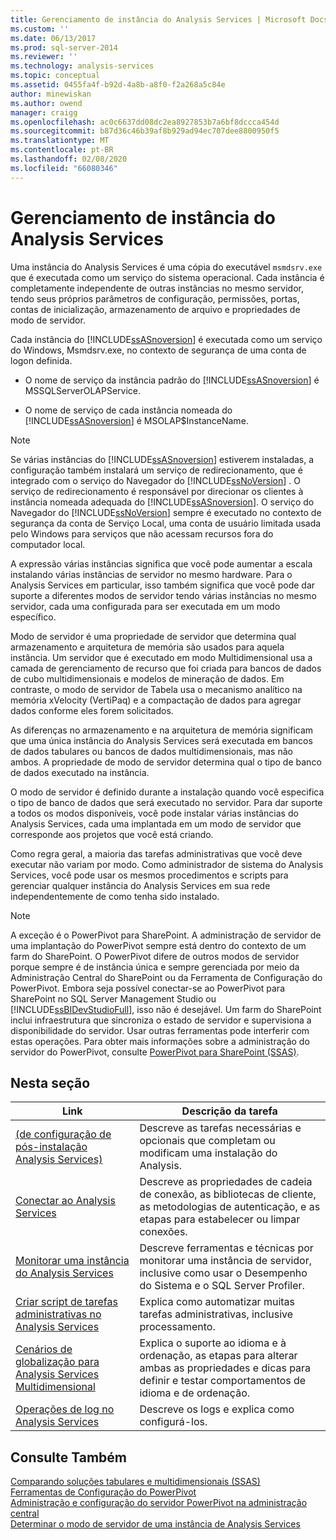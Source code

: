 ```yaml
---
title: Gerenciamento de instância do Analysis Services | Microsoft Docs
ms.custom: ''
ms.date: 06/13/2017
ms.prod: sql-server-2014
ms.reviewer: ''
ms.technology: analysis-services
ms.topic: conceptual
ms.assetid: 0455fa4f-b92d-4a8b-a8f0-f2a268a5c84e
author: minewiskan
ms.author: owend
manager: craigg
ms.openlocfilehash: ac0c6637dd08dc2ea8927853b7a6bf8dccca454d
ms.sourcegitcommit: b87d36c46b39af8b929ad94ec707dee8800950f5
ms.translationtype: MT
ms.contentlocale: pt-BR
ms.lasthandoff: 02/08/2020
ms.locfileid: "66080346"
---
```

# <a name="analysis-services-instance-management"></a>Gerenciamento de instância do Analysis Services
  Uma instância do Analysis Services é uma cópia do executável `msmdsrv.exe` que é executada como um serviço do sistema operacional. Cada instância é completamente independente de outras instâncias no mesmo servidor, tendo seus próprios parâmetros de configuração, permissões, portas, contas de inicialização, armazenamento de arquivo e propriedades de modo de servidor.  
  
 Cada instância do [!INCLUDE[ssASnoversion](../../includes/ssasnoversion-md.md)] é executada como um serviço do Windows, Msmdsrv.exe, no contexto de segurança de uma conta de logon definida.  
  
-   O nome de serviço da instância padrão do [!INCLUDE[ssASnoversion](../../includes/ssasnoversion-md.md)] é MSSQLServerOLAPService.  
  
-   O nome de serviço de cada instância nomeada do [!INCLUDE[ssASnoversion](../../includes/ssasnoversion-md.md)] é MSOLAP$InstanceName.  
  
> [!NOTE]  
>  Se várias instâncias do [!INCLUDE[ssASnoversion](../../includes/ssasnoversion-md.md)] estiverem instaladas, a configuração também instalará um serviço de redirecionamento, que é integrado com o serviço do Navegador do [!INCLUDE[ssNoVersion](../../includes/ssnoversion-md.md)] . O serviço de redirecionamento é responsável por direcionar os clientes à instância nomeada adequada do [!INCLUDE[ssASnoversion](../../includes/ssasnoversion-md.md)]. O serviço do Navegador do [!INCLUDE[ssNoVersion](../../includes/ssnoversion-md.md)] sempre é executado no contexto de segurança da conta de Serviço Local, uma conta de usuário limitada usada pelo Windows para serviços que não acessam recursos fora do computador local.  
  
 A expressão várias instâncias significa que você pode aumentar a escala instalando várias instâncias de servidor no mesmo hardware. Para o Analysis Services em particular, isso também significa que você pode dar suporte a diferentes modos de servidor tendo várias instâncias no mesmo servidor, cada uma configurada para ser executada em um modo específico.  
  
 Modo de servidor é uma propriedade de servidor que determina qual armazenamento e arquitetura de memória são usados para aquela instância. Um servidor que é executado em modo Multidimensional usa a camada de gerenciamento de recurso que foi criada para bancos de dados de cubo multidimensionais e modelos de mineração de dados. Em contraste, o modo de servidor de Tabela usa o mecanismo analítico na memória xVelocity (VertiPaq) e a compactação de dados para agregar dados conforme eles forem solicitados.  
  
 As diferenças no armazenamento e na arquitetura de memória significam que uma única instância do Analysis Services será executada em bancos de dados tabulares ou bancos de dados multidimensionais, mas não ambos. A propriedade de modo de servidor determina qual o tipo de banco de dados executado na instância.  
  
 O modo de servidor é definido durante a instalação quando você especifica o tipo de banco de dados que será executado no servidor. Para dar suporte a todos os modos disponíveis, você pode instalar várias instâncias do Analysis Services, cada uma implantada em um modo de servidor que corresponde aos projetos que você está criando.  
  
 Como regra geral, a maioria das tarefas administrativas que você deve executar não variam por modo. Como administrador de sistema do Analysis Services, você pode usar os mesmos procedimentos e scripts para gerenciar qualquer instância do Analysis Services em sua rede independentemente de como tenha sido instalado.  
  
> [!NOTE]  
>  A exceção é o PowerPivot para SharePoint. A administração de servidor de uma implantação do PowerPivot sempre está dentro do contexto de um farm do SharePoint. O PowerPivot difere de outros modos de servidor porque sempre é de instância única e sempre gerenciada por meio da Administração Central do SharePoint ou da Ferramenta de Configuração do PowerPivot. Embora seja possível conectar-se ao PowerPivot para SharePoint no SQL Server Management Studio ou [!INCLUDE[ssBIDevStudioFull](../../includes/ssbidevstudiofull-md.md)], isso não é desejável. Um farm do SharePoint inclui infraestrutura que sincroniza o estado de servidor e supervisiona a disponibilidade do servidor. Usar outras ferramentas pode interferir com estas operações. Para obter mais informações sobre a administração do servidor do PowerPivot, consulte [PowerPivot para SharePoint &#40;SSAS&#41;](../power-pivot-sharepoint/power-pivot-for-sharepoint-ssas.md).  
  
## <a name="in-this-section"></a>Nesta seção  
  
|Link|Descrição da tarefa|  
|----------|----------------------|  
|[&#40;de configuração de pós-instalação Analysis Services&#41;](post-install-configuration-analysis-services.md)|Descreve as tarefas necessárias e opcionais que completam ou modificam uma instalação do Analysis.|  
|[Conectar ao Analysis Services](connect-to-analysis-services.md)|Descreve as propriedades de cadeia de conexão, as bibliotecas de cliente, as metodologias de autenticação, e as etapas para estabelecer ou limpar conexões.|  
|[Monitorar uma instância do Analysis Services](monitor-an-analysis-services-instance.md)|Descreve ferramentas e técnicas por monitorar uma instância de servidor, inclusive como usar o Desempenho do Sistema e o SQL Server Profiler.|  
|[Criar script de tarefas administrativas no Analysis Services](../script-administrative-tasks-in-analysis-services.md)|Explica como automatizar muitas tarefas administrativas, inclusive processamento.|  
|[Cenários de globalização para Analysis Services Multidimensional](../globalization-scenarios-for-analysis-services-multiidimensional.md)|Explica o suporte ao idioma e à ordenação, as etapas para alterar ambas as propriedades e dicas para definir e testar comportamentos de idioma e de ordenação.|  
|[Operações de log no Analysis Services](log-operations-in-analysis-services.md)|Descreve os logs e explica como configurá-los.|  
  
## <a name="see-also"></a>Consulte Também  
 [Comparando soluções tabulares e multidimensionais &#40;SSAS&#41;](../comparing-tabular-and-multidimensional-solutions-ssas.md)   
 [Ferramentas de Configuração do PowerPivot](../power-pivot-sharepoint/power-pivot-configuration-tools.md)   
 [Administração e configuração do servidor PowerPivot na administração central](../power-pivot-sharepoint/power-pivot-server-administration-and-configuration-in-central-administration.md)   
 [Determinar o modo de servidor de uma instância de Analysis Services](determine-the-server-mode-of-an-analysis-services-instance.md)  
  
  
